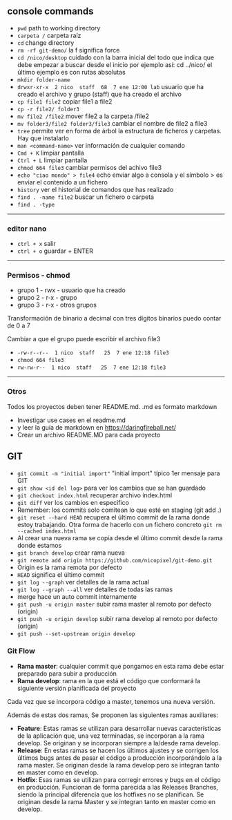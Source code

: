 ## console commands

- `pwd` path to working directory
- `carpeta /` carpeta raíz
- `cd` change directory
- `rm -rf git-demo/` la f significa force
- `cd /nico/desktop` cuidado con la barra inicial del todo que indica que debe empezar a buscar desde el inicio por ejemplo así: cd ../nico/ el último ejemplo es con rutas absolutas
- `mkdir folder-name`
- `drwxr-xr-x  2 nico  staff  68  7 ene 12:00 lab` usuario que ha creado el archivo y grupo (staff) que ha creado el archivo
- `cp file1 file2` copiar file1 a file2
- `cp -r file2/ folder3`
- `mv file2 /file2` mover file2 a la carpeta /file2
- `mv folder3/file2 folder3/file3` cambiar el nombre de file2 a file3
- `tree` permite ver en forma de árbol la estructura de ficheros y carpetas. Hay que instalarlo
- `man <command-name>` ver información de cualquier comando
- `Cmd + K` limpiar pantalla
- `Ctrl + L` limpiar pantalla
- `chmod 664 file3` cambiar permisos del achivo file3
- `echo "ciao mondo" > file4` echo enviar algo a consola y el símbolo > es enviar el contenido a un fichero
- `history` ver el historial de comandos que has realizado
- `find . -name file2` buscar un fichero o carpeta
- `find . -type` 
___
### editor nano

- `ctrl + x`  salir
- `ctrl + o`  guardar + ENTER
___
### Permisos - chmod

- grupo 1 - rwx - usuario que ha creado 
- grupo 2 - r-x - grupo
- grupo 3 - r-x - otros grupos

Transformación de binario a decimal con tres dígitos binarios puedo contar de 0 a 7

Cambiar a que el grupo puede escribir el archivo file3 
- `-rw-r--r--  1 nico  staff   25  7 ene 12:18 file3`
- `chmod 664 file3`
- `rw-rw-r--  1 nico  staff   25  7 ene 12:18 file3`
___

### Otros

Todos los proyectos deben tener README.md. .md es formato markdown

- Investigar use cases en el readme.md
- y leer la guía de markdown en https://daringfireball.net/
- Crear un archivo README.MD para cada proyecto

## GIT
- `git commit -m "initial import"` "initial import" típico 1er mensaje para GIT
- `git show <id del log>` para ver los cambios que se han guardado
- `git checkout index.html` recuperar archivo index.html
- `git diff` ver los cambios en específico
- Remember: los commits solo comitean lo que esté en staging (git add .)
- `git reset --hard HEAD` recupera el último commit de la rama donde estoy trabajando. Otra forma de hacerlo con un fichero concreto `git rm --cached index.html`
- Al crear una nueva rama se copia desde el último commit desde la rama donde estamos
- `git branch develop` crear rama nueva
- `git remote add origin https://github.com/nicopixel/git-demo.git`
- Origin es la rama remota por defecto
- `HEAD` significa el último commit
- `git log --graph` ver detalles de la rama actual
- `git log --graph --all` ver detalles de todas las ramas
- merge hace un auto commit internamente
- `git push -u origin master` subir rama master al remoto por defecto (origin)
- `git push -u origin develop` subir rama develop al remoto por defecto (origin)
- `git push --set-upstream origin develop`

### Git Flow

- **Rama master**: cualquier commit que pongamos en esta rama debe estar preparado para subir a producción
- **Rama develop**: rama en la que está el código que conformará la siguiente versión planificada del proyecto

Cada vez que se incorpora código a master, tenemos una nueva versión.

Además de estas dos ramas, Se proponen las siguientes ramas auxiliares:

- **Feature**: Estas ramas se utilizan para desarrollar nuevas características de la aplicación que, una vez terminadas, se incorporan a la rama develop. Se originan y se incorporan siempre a la/desde rama develop.
- **Release**: En estas ramas se hacen los últimos ajustes y se corrigen los últimos bugs antes de pasar el código a producción incorporándolo a la rama master. Se originan desde la rama develop pero se integran tanto en master como en develop.
- **Hotfix**: Esas ramas se utilizan para corregir errores y bugs en el código en producción. Funcionan de forma parecida a las Releases Branches, siendo la principal diferencia que los hotfixes no se planifican. Se originan desde la rama Master y se integran tanto en master como en develop.